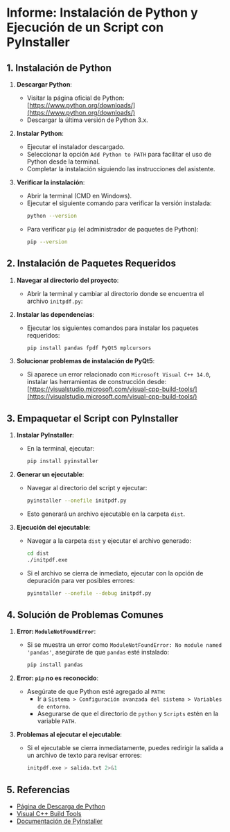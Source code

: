 # Informe: Instalación de Python y Ejecución de un Script con PyInstaller

## 1. Instalación de Python
1. **Descargar Python**:
   - Visitar la página oficial de Python: [https://www.python.org/downloads/](https://www.python.org/downloads/)
   - Descargar la última versión de Python 3.x.

2. **Instalar Python**:
   - Ejecutar el instalador descargado.
   - Seleccionar la opción `Add Python to PATH` para facilitar el uso de Python desde la terminal.
   - Completar la instalación siguiendo las instrucciones del asistente.

3. **Verificar la instalación**:
   - Abrir la terminal (CMD en Windows).
   - Ejecutar el siguiente comando para verificar la versión instalada:
     ```bash
     python --version
     ```
   - Para verificar `pip` (el administrador de paquetes de Python):
     ```bash
     pip --version
     ```

## 2. Instalación de Paquetes Requeridos
1. **Navegar al directorio del proyecto**:
   - Abrir la terminal y cambiar al directorio donde se encuentra el archivo `initpdf.py`:

2. **Instalar las dependencias**:
   - Ejecutar los siguientes comandos para instalar los paquetes requeridos:
     ```bash
     pip install pandas fpdf PyQt5 mplcursors
     ```

3. **Solucionar problemas de instalación de PyQt5**:
   - Si aparece un error relacionado con `Microsoft Visual C++ 14.0`, instalar las herramientas de construcción desde:
     [https://visualstudio.microsoft.com/visual-cpp-build-tools/](https://visualstudio.microsoft.com/visual-cpp-build-tools/)

## 3. Empaquetar el Script con PyInstaller
1. **Instalar PyInstaller**:
   - En la terminal, ejecutar:
     ```bash
     pip install pyinstaller
     ```

2. **Generar un ejecutable**:
   - Navegar al directorio del script y ejecutar:
     ```bash
     pyinstaller --onefile initpdf.py
     ```
   - Esto generará un archivo ejecutable en la carpeta `dist`.

3. **Ejecución del ejecutable**:
   - Navegar a la carpeta `dist` y ejecutar el archivo generado:
     ```bash
     cd dist
     ./initpdf.exe
     ```
   - Si el archivo se cierra de inmediato, ejecutar con la opción de depuración para ver posibles errores:
     ```bash
     pyinstaller --onefile --debug initpdf.py
     ```

## 4. Solución de Problemas Comunes
1. **Error: `ModuleNotFoundError`**:
   - Si se muestra un error como `ModuleNotFoundError: No module named 'pandas'`, asegúrate de que `pandas` esté instalado:
     ```bash
     pip install pandas
     ```

2. **Error: `pip` no es reconocido**:
   - Asegúrate de que Python esté agregado al `PATH`:
     - Ir a `Sistema > Configuración avanzada del sistema > Variables de entorno`.
     - Asegurarse de que el directorio de `python` y `Scripts` estén en la variable `PATH`.

3. **Problemas al ejecutar el ejecutable**:
   - Si el ejecutable se cierra inmediatamente, puedes redirigir la salida a un archivo de texto para revisar errores:
     ```bash
     initpdf.exe > salida.txt 2>&1
     ```

## 5. Referencias
- [Página de Descarga de Python](https://www.python.org/downloads/)
- [Visual C++ Build Tools](https://visualstudio.microsoft.com/visual-cpp-build-tools/)
- [Documentación de PyInstaller](https://pyinstaller.readthedocs.io/)

